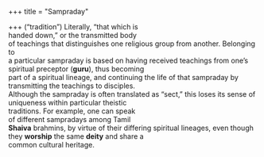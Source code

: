 +++
title = "Sampraday"

+++
(“tradition”) Literally, “that which is  
handed down,” or the transmitted body  
of teachings that distinguishes one religious group from another. Belonging to  
a particular sampraday is based on having received teachings from one’s spiritual preceptor (**guru**), thus becoming  
part of a spiritual lineage, and continuing the life of that sampraday by transmitting the teachings to disciples.  
Although the sampraday is often translated as “sect,” this loses its sense of  
uniqueness within particular theistic  
traditions. For example, one can speak  
of different sampradays among Tamil  
**Shaiva** brahmins, by virtue of their differing spiritual lineages, even though  
they **worship** the same **deity** and share a  
common cultural heritage.